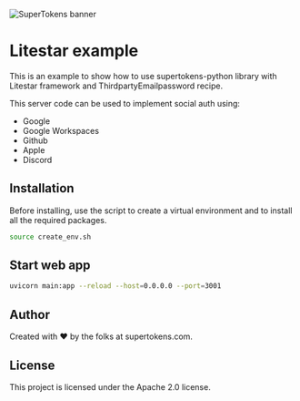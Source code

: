 ![SuperTokens banner](https://raw.githubusercontent.com/supertokens/supertokens-logo/master/images/Artboard%20%E2%80%93%2027%402x.png)

# Litestar example

This is an example to show how to use supertokens-python library with Litestar framework and ThirdpartyEmailpassword recipe.

This server code can be used to implement social auth using:
- Google
- Google Workspaces
- Github
- Apple
- Discord

## Installation

Before installing, use the script to create a virtual environment and to install all the required packages.
```bash
source create_env.sh
```

## Start web app

```bash
uvicorn main:app --reload --host=0.0.0.0 --port=3001
```

## Author

Created with :heart: by the folks at supertokens.com.

## License

This project is licensed under the Apache 2.0 license.
